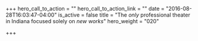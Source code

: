 +++
hero_call_to_action = ""
hero_call_to_action_link = ""
date = "2016-08-28T16:03:47-04:00"
is_active = false
title = "The *only* professional theater in Indiana focused solely on *new works*"
hero_weight = "020"

+++
